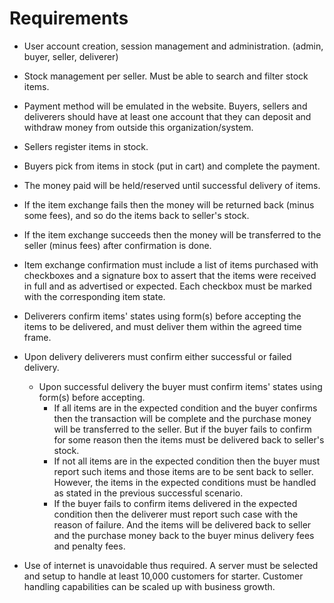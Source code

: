 # Requirements

- User account creation, session management and administration. (admin, buyer, seller, deliverer)

- Stock management per seller. Must be able to search and filter stock items.

- Payment method will be emulated in the website. Buyers, sellers and deliverers should have at least one account that they can deposit and withdraw money from outside this organization/system.

- Sellers register items in stock.
- Buyers pick from items in stock (put in cart) and complete the payment.
- The money paid will be held/reserved until successful delivery of items.

- If the item exchange fails then the money will be returned back (minus some fees), and so do the items back to seller's stock.
- If the item exchange succeeds then the money will be transferred to the seller (minus fees) after confirmation is done.

- Item exchange confirmation must include a list of items purchased with checkboxes and a signature box to assert that the items were received in full and as advertised or expected. Each checkbox must be marked with the corresponding item state.

- Deliverers confirm items' states using form(s) before accepting the items to be delivered, and must deliver them within the agreed time frame.

- Upon delivery deliverers must confirm either successful or failed delivery.
  - Upon successful delivery the buyer must confirm items' states using form(s) before accepting.
    - If all items are in the expected condition and the buyer confirms then the transaction will be complete and the purchase money will be transferred to the seller. But if the buyer fails to confirm for some reason then the items must be delivered back to seller's stock.
    - If not all items are in the expected condition then the buyer must report such items and those items are to be sent back to seller. However, the items in the expected conditions must be handled as stated in the previous successful scenario.
    - If the buyer fails to confirm items delivered in the expected condition then the deliverer must report such case with the reason of failure. And the items will be delivered back to seller and the purchase money back to the buyer minus delivery fees and penalty fees.

- Use of internet is unavoidable thus required. A server must be selected and setup to handle at least 10,000 customers for starter. Customer handling capabilities can be scaled up with business growth.
